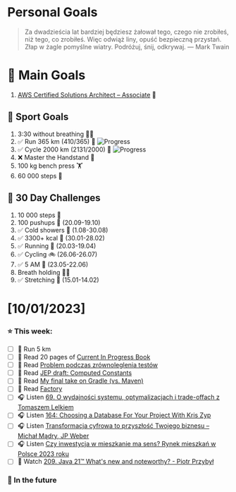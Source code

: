 
Personal Goals
==============
> Za dwadzieścia lat bardziej będziesz żałował tego, czego nie zrobiłeś, niż tego, co zrobiłeś. Więc odwiąż liny, opuść bezpieczną przystań. Złap w żagle pomyślne wiatry. Podróżuj, śnij, odkrywaj.
> — Mark Twain

# 🥇 Main Goals 
1. [AWS Certified Solutions Architect – Associate](https://aws.amazon.com/certification/certified-solutions-architect-associate/) 📜

## 🥈 Sport Goals 
1. 3:30 without breathing 😮‍💨
2. ✅ Run 365 km (410/365) 🏃 ![Progress](https://progress-bar.dev/112/)
3. ✅ Cycle 2000 km (2131/2000) 🚴 ![Progress](https://progress-bar.dev/106/)
4. ❌ Master the Handstand 🤸
5. 100 kg bench press  🏋️
6. 60 000 steps 🚶

## 🥉 30 Day Challenges 
1. 10 000 steps 🦶 
2. 100 pushups 🙇 (20.09-19.10)
3. ✅ Cold showers 🚿 (1.08-30.08)
4. ✅ 3300+ kcal 🍌 (30.01-28.02)
5. ✅ Running 🏃 (20.03-19.04)
6. ✅ Cycling 🚲 (26.06-26.07)
7. ✅ 5 AM 🌅 (23.05-22.06)
8. Breath holding 😮‍💨
9. ✅ Stretching 🧘 (15.01-14.02)

# [10/01/2023]
### ⭐ This week:
- [ ] 🏃 Run 5 km
- [ ] 📗 Read 20 pages of [Current In Progress Book](https://github.com/BartoszDabek/bdabek.pl/blob/master/miscellaneous/books.md)
- [ ] 📗 Read [Problem podczas zrównoleglenia testów](https://cezarysanecki.pl/2023/08/03/problem-podczas-zrownoleglenia-testow/)
- [ ] 📗 Read [JEP draft: Computed Constants](https://openjdk.org/jeps/8312611)
- [ ] 📗 Read [My final take on Gradle (vs. Maven)](https://blog.frankel.ch/final-take-gradle/)
- [ ] 📗 Read [Factory](https://java-design-patterns.com/patterns/factory/)
- [ ] 🎧 Listen [69. O wydajności systemu, optymalizacjach i trade-offach z Tomaszem Lelkiem](https://bettersoftwaredesign.pl/episodes/69)
- [ ] 🎧 Listen [164: Choosing a Database For Your Project With Kris Zyp](https://www.programmingthrowdown.com/episodes/164-choosing-a-database-for-your-project-with-kris-zyp/)
- [ ] 🎧 Listen [Transformacja cyfrowa to przyszłość Twojego biznesu – Michał Mądry, JP Weber](https://zaprojektujswojezycie.pl/transformacja-cyfrowa-to-przyszlosc-twojego-biznesu-michal-madry-jp-weber/)
- [ ] 🎧 Listen [Czy inwestycja w mieszkanie ma sens? Rynek mieszkań w Polsce 2023 roku](https://inwestomat.eu/czy-inwestycja-w-mieszkanie-ma-sens/)
- [ ] 🎥 Watch [209. Java 21™ What's new and noteworthy? - Piotr Przybył](https://youtu.be/Om8dIt3cJIU)

### 🏅 In the future 
